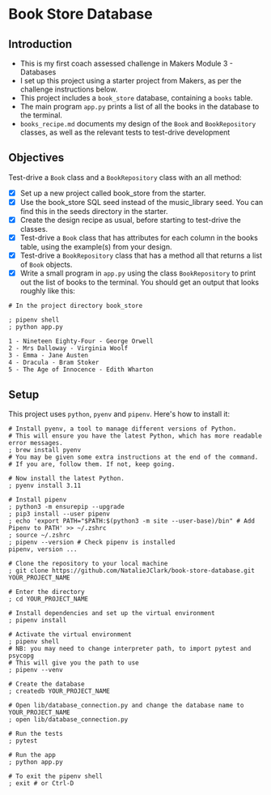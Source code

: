 # Book Store Database

## Introduction
- This is my first coach assessed challenge in Makers Module 3 - Databases
- I set up this project using a starter project from Makers, as per the challenge instructions below.
- This project includes a `book_store` database, containing a `books` table.
- The main program `app.py` prints a list of all the books in the database to the terminal.
- `books_recipe.md` documents my design of the `Book` and `BookRepository` classes, as well as the relevant tests to test-drive development


## Objectives
Test-drive a `Book` class and a `BookRepository` class with an all method:
- [x] Set up a new project called book_store from the starter.
- [x] Use the book_store SQL seed instead of the music_library seed. You can find this in the seeds directory in the starter.
- [x] Create the design recipe as usual, before starting to test-drive the classes.
- [x] Test-drive a `Book` class that has attributes for each column in the books table, using the example(s) from your design.
- [x] Test-drive a `BookRepository` class that has a method all that returns a list of `Book` objects.
- [x] Write a small program in `app.py` using the class `BookRepository` to print out the list of books to the terminal.
You should get an output that looks roughly like this:
```shell
# In the project directory book_store

; pipenv shell
; python app.py

1 - Nineteen Eighty-Four - George Orwell
2 - Mrs Dalloway - Virginia Woolf
3 - Emma - Jane Austen
4 - Dracula - Bram Stoker
5 - The Age of Innocence - Edith Wharton
```

## Setup
This project uses `python`, `pyenv` and `pipenv`. Here's how to install it:

```shell
# Install pyenv, a tool to manage different versions of Python.
# This will ensure you have the latest Python, which has more readable error messages.
; brew install pyenv
# You may be given some extra instructions at the end of the command.
# If you are, follow them. If not, keep going.

# Now install the latest Python.
; pyenv install 3.11

# Install pipenv
; python3 -m ensurepip --upgrade
; pip3 install --user pipenv
; echo 'export PATH="$PATH:$(python3 -m site --user-base)/bin" # Add Pipenv to PATH' >> ~/.zshrc
; source ~/.zshrc
; pipenv --version # Check pipenv is installed
pipenv, version ...

# Clone the repository to your local machine
; git clone https://github.com/NatalieJClark/book-store-database.git YOUR_PROJECT_NAME

# Enter the directory
; cd YOUR_PROJECT_NAME

# Install dependencies and set up the virtual environment
; pipenv install

# Activate the virtual environment
; pipenv shell
# NB: you may need to change interpreter path, to import pytest and psycopg
# This will give you the path to use
; pipenv --venv

# Create the database
; createdb YOUR_PROJECT_NAME

# Open lib/database_connection.py and change the database name to YOUR_PROJECT_NAME
; open lib/database_connection.py

# Run the tests
; pytest

# Run the app
; python app.py

# To exit the pipenv shell
; exit # or Ctrl-D
